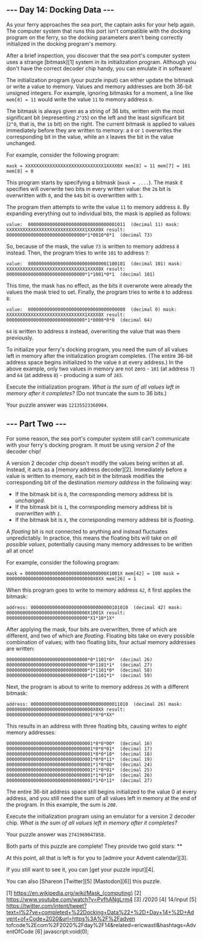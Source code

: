 
## --- Day 14: Docking Data ---

As your ferry approaches the sea port, the captain asks for your help again. The computer system that runs this port isn't compatible
with the docking program on the ferry, so the docking parameters aren't being correctly initialized in the docking program's memory.

After a brief inspection, you discover that the sea port's computer system uses a strange [bitmask][1] system in its initialization
program. Although you don't have the correct decoder chip handy, you can emulate it in software!

The initialization program (your puzzle input) can either update the bitmask or write a value to memory. Values and memory addresses are
both 36-bit unsigned integers. For example, ignoring bitmasks for a moment, a line like `mem[8] = 11` would write the value `11` to
memory address `8`.

The bitmask is always given as a string of 36 bits, written with the most significant bit (representing `2^35`) on the left and the
least significant bit (`2^0`, that is, the `1`s bit) on the right. The current bitmask is applied to values immediately before they are
written to memory: a `0` or `1` overwrites the corresponding bit in the value, while an `X` leaves the bit in the value unchanged.

For example, consider the following program:

`mask = XXXXXXXXXXXXXXXXXXXXXXXXXXXXX1XXXX0X
mem[8] = 11
mem[7] = 101
mem[8] = 0
`

This program starts by specifying a bitmask (`mask = ....`). The mask it specifies will overwrite two bits in every written value: the
`2`s bit is overwritten with `0`, and the `64`s bit is overwritten with `1`.

The program then attempts to write the value `11` to memory address `8`. By expanding everything out to individual bits, the mask is
applied as follows:

`value:  000000000000000000000000000000001011  (decimal 11)
mask:   XXXXXXXXXXXXXXXXXXXXXXXXXXXXX1XXXX0X
result: 00000000000000000000000000000*1*0010*0*1  (decimal 73)
`

So, because of the mask, the value `73` is written to memory address `8` instead. Then, the program tries to write `101` to address `7`:

`value:  000000000000000000000000000001100101  (decimal 101)
mask:   XXXXXXXXXXXXXXXXXXXXXXXXXXXXX1XXXX0X
result: 00000000000000000000000000000*1*1001*0*1  (decimal 101)
`

This time, the mask has no effect, as the bits it overwrote were already the values the mask tried to set. Finally, the program tries to
write `0` to address `8`:

`value:  000000000000000000000000000000000000  (decimal 0)
mask:   XXXXXXXXXXXXXXXXXXXXXXXXXXXXX1XXXX0X
result: 00000000000000000000000000000*1*0000*0*0  (decimal 64)
`

`64` is written to address `8` instead, overwriting the value that was there previously.

To initialize your ferry's docking program, you need the sum of all values left in memory after the initialization program completes.
(The entire 36-bit address space begins initialized to the value `0` at every address.) In the above example, only two values in memory
are not zero - `101` (at address `7`) and `64` (at address `8`) - producing a sum of *`165`*.

Execute the initialization program. *What is the sum of all values left in memory after it completes?* (Do not truncate the sum to 36
bits.)

Your puzzle answer was `12135523360904`.

## --- Part Two ---

For some reason, the sea port's computer system still can't communicate with your ferry's docking program. It must be using *version 2*
of the decoder chip!

A version 2 decoder chip doesn't modify the values being written at all. Instead, it acts as a [memory address decoder][2]. Immediately
before a value is written to memory, each bit in the bitmask modifies the corresponding bit of the destination *memory address* in the
following way:

* If the bitmask bit is `0`, the corresponding memory address bit is *unchanged*.
* If the bitmask bit is `1`, the corresponding memory address bit is *overwritten with `1`*.
* If the bitmask bit is `X`, the corresponding memory address bit is *floating*.

A *floating* bit is not connected to anything and instead fluctuates unpredictably. In practice, this means the floating bits will take
on *all possible values*, potentially causing many memory addresses to be written all at once!

For example, consider the following program:

`mask = 000000000000000000000000000000X1001X
mem[42] = 100
mask = 00000000000000000000000000000000X0XX
mem[26] = 1
`

When this program goes to write to memory address `42`, it first applies the bitmask:

`address: 000000000000000000000000000000101010  (decimal 42)
mask:    000000000000000000000000000000X1001X
result:  000000000000000000000000000000*X1*10*1X*
`

After applying the mask, four bits are overwritten, three of which are different, and two of which are *floating*. Floating bits take on
every possible combination of values; with two floating bits, four actual memory addresses are written:

`000000000000000000000000000000*0*1101*0*  (decimal 26)
000000000000000000000000000000*0*1101*1*  (decimal 27)
000000000000000000000000000000*1*1101*0*  (decimal 58)
000000000000000000000000000000*1*1101*1*  (decimal 59)
`

Next, the program is about to write to memory address `26` with a different bitmask:

`address: 000000000000000000000000000000011010  (decimal 26)
mask:    00000000000000000000000000000000X0XX
result:  00000000000000000000000000000001*X*0*XX*
`

This results in an address with three floating bits, causing writes to *eight* memory addresses:

`00000000000000000000000000000001*0*0*00*  (decimal 16)
00000000000000000000000000000001*0*0*01*  (decimal 17)
00000000000000000000000000000001*0*0*10*  (decimal 18)
00000000000000000000000000000001*0*0*11*  (decimal 19)
00000000000000000000000000000001*1*0*00*  (decimal 24)
00000000000000000000000000000001*1*0*01*  (decimal 25)
00000000000000000000000000000001*1*0*10*  (decimal 26)
00000000000000000000000000000001*1*0*11*  (decimal 27)
`

The entire 36-bit address space still begins initialized to the value 0 at every address, and you still need the sum of all values left
in memory at the end of the program. In this example, the sum is *`208`*.

Execute the initialization program using an emulator for a version 2 decoder chip. *What is the sum of all values left in memory after
it completes?*

Your puzzle answer was `2741969047858`.

Both parts of this puzzle are complete! They provide two gold stars: **

At this point, all that is left is for you to [admire your Advent calendar][3].

If you still want to see it, you can [get your puzzle input][4].

You can also [Shareon [Twitter][5] [Mastodon][6]] this puzzle.

[1] https://en.wikipedia.org/wiki/Mask_(computing)
[2] https://www.youtube.com/watch?v=PvfhANgLrm4
[3] /2020
[4] 14/input
[5] https://twitter.com/intent/tweet?text=I%27ve+completed+%22Docking+Data%22+%2D+Day+14+%2D+Advent+of+Code+2020&url=https%3A%2F%2Fadven
tofcode%2Ecom%2F2020%2Fday%2F14&related=ericwastl&hashtags=AdventOfCode
[6] javascript:void(0);

